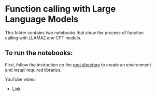 # Function calling with Large Language Models

This folder contains two notebooks that show the process of function calling with LLAMA2 and GPT models.

## To run the notebooks:

First, follow the instruction on the [root directory](https://github.com/Farzad-R/LLM-playground/tree/master) to create an environment and install required libraries. 

YouTube video:
- [Link](https://www.youtube.com/watch?v=TykMXcG5ymk)


